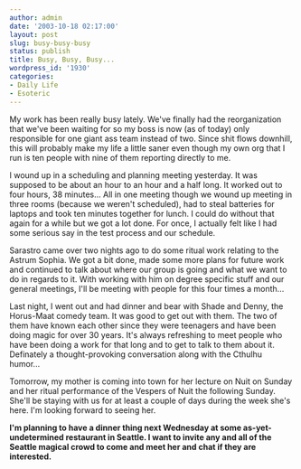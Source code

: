 ```yaml
---
author: admin
date: '2003-10-18 02:17:00'
layout: post
slug: busy-busy-busy
status: publish
title: Busy, Busy, Busy...
wordpress_id: '1930'
categories:
- Daily Life
- Esoteric
---
```

My work has been really busy lately. We've finally had the reorganization that we've been waiting for so my boss is now (as of today) only responsible for one giant ass team instead of two. Since shit flows downhill, this will probably make my life a little saner even though my own org that I run is ten people with nine of them reporting directly to me.

I wound up in a scheduling and planning meeting yesterday. It was supposed to be about an hour to an hour and a half long. It worked out to four hours, 38 minutes... All in one meeting though we wound up meeting in three rooms (because we weren't scheduled), had to steal batteries for laptops and took ten minutes together for lunch. I could do without that again for a while but we got a lot done. For once, I actually felt like I had some serious say in the test process and our schedule.

Sarastro came over two nights ago to do some ritual work relating to the Astrum Sophia. We got a bit done, made some more plans for future work and continued to talk about where our group is going and what we want to do in regards to it. With working with him on degree specific stuff and our general meetings, I'll be meeting with people for this four times a month...

Last night, I went out and had dinner and bear with Shade and Denny, the Horus-Maat comedy team. It was good to get out with them. The two of them have known each other since they were teenagers and have been doing magic for over 30 years. It's always refreshing to meet people who have been doing a work for that long and to get to talk to them about it. Definately a thought-provoking conversation along with the Cthulhu humor...

Tomorrow, my mother is coming into town for her lecture on Nuit on Sunday and her ritual performance of the Vespers of Nuit the following Sunday. She'll be staying with us for at least a couple of days during the week she's here. I'm looking forward to seeing her.

<strong>I'm planning to have a dinner thing next Wednesday at some as-yet-undetermined restaurant in Seattle. I want to invite any and all of the Seattle magical crowd to come and meet her and chat if they are interested.</strong>
